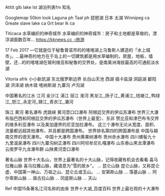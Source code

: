 Atitit glb lake lst 湖泊列表fm 知名



Googlemap 50km look
 Laguna ph
Taal ph
琵琶湖 日本
太湖
Winnipeg ca
Greate slave lake ca
Grt bear lk ca



Titicaca  水草编织的神奇城市
水草编织的神奇城市：房子和土地都是草做的，漂浮湖面数百年...
https://kknews.cc ›旅游

17 Feb 2017 —它就是位于秘鲁普诺市的的喀喀湖上乌鲁斯人建造的「水上城市」。...最神奇的地方在于岛上的一切建筑都是用水草编制的，房屋，地板，墙壁，还...的的喀喀湖在玻利维亚和秘鲁的交界处，是南美洲海拔最高的可通航淡水湖

Vitoria afrk
小小新凯湖  东北俄罗斯边界
长白山天池
西湖  插卡盐湖
洞庭湖 鄱阳湖 洪泽湖 纳木错 喀纳斯湖 九寨沟 卢沟湖  

中国著名的江水 江河
金沙江
漓江 丽江
淮河 黑龙江,,扬子江,,黄浦江,,钱塘江,,鸭绿江,,怒江,,永定河,,赣江,,青衣江,,灞河 

珠江 黄河
著名瀑布
虎跳峡  黄河壶口口瀑布
阿根廷交界的伊瓜苏瀑布
世界三大瀑布指巴西和阿根廷交界的伊瓜苏瀑布（世界上最宽）、东非
赞比亚和津巴布韦交界的维多利亚瀑布
以及美加邊界的尼亚加拉瀑布。
 这三个瀑布无论从宽度、面积、流量都远超其他瀑布，并且都是跨国瀑布。 世界排名第四的跨国瀑布是
中国与越南交界的德天瀑布。
中国十大瀑布
贵州黄果树瀑布
贵州赤水瀑布
四川螺髻九十九里温泉瀑布
四川九寨沟树正瀑布
四川阿坝牟尼扎嘎瀑布
山东泰山黑龙潭瀑布
云南罗平九龙瀑布群
山陕黄河壶口瀑布

著名山脉
世界十大名山，世界上最著名的十大山脉，记得收藏有机会去看看
喜马拉雅山脉 喜马拉雅山脉，藏语意为"雪的故乡"。 ...
昆仑山脉 昆仑山脉，又称昆仑虚、中国第一神山、万祖之山、昆仑丘或玉山。 ...
安第斯山脉 ...
落基山脉 ...
阿尔卑斯山脉 ...
唐古拉山脉 ...
冈底斯山脉 ...
天山

Ref
中国15条著名江河名称的由来
世界十大湖_百度百科
世界上最壮观的十大瀑布
